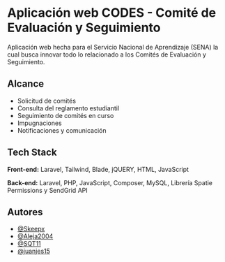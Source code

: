 
# Aplicación web CODES - Comité de Evaluación y Seguimiento

Aplicación web hecha para el Servicio Nacional de Aprendizaje (SENA) la cual busca innovar todo lo relacionado a los Comités de Evaluación y Seguimiento.
## Alcance

- Solicitud de comités
- Consulta del reglamento estudiantil
- Seguimiento de comités en curso
- Impugnaciones
- Notificaciones y comunicación
## Tech Stack

**Front-end:** Laravel, Tailwind, Blade, jQUERY, HTML, JavaScript

**Back-end:** Laravel, PHP, JavaScript, Composer, MySQL, Librería Spatie Permissions y SendGrid API
## Autores

- [@Skeepx](https://github.com/Skeepx)
- [@Aleja2004](https://github.com/Aleja2004)
- [@SQT11](https://github.com/SQT11)
- [@juanjes15](https://github.com/juanjes15)
